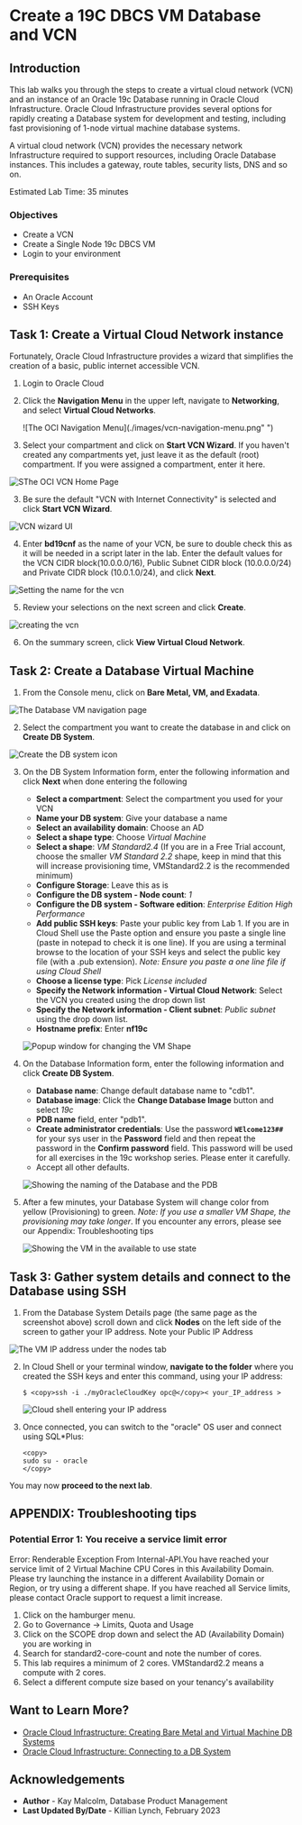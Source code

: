 # Create a 19C DBCS VM Database and VCN

## Introduction

This lab walks you through the steps to create a virtual cloud network (VCN) and an instance of an Oracle 19c Database running in Oracle Cloud Infrastructure. Oracle Cloud Infrastructure provides several options for rapidly creating a Database system for development and testing, including fast provisioning of 1-node virtual machine database systems.

A virtual cloud network (VCN) provides the necessary network Infrastructure required to support resources, including Oracle Database instances. This includes a gateway, route tables, security lists, DNS and so on. 

Estimated Lab Time: 35 minutes

### Objectives
* Create a VCN 
* Create a Single Node 19c DBCS VM 
* Login to your environment

### Prerequisites

* An Oracle Account
* SSH Keys
  
## Task 1: Create a Virtual Cloud Network instance
Fortunately, Oracle Cloud Infrastructure provides a wizard that simplifies the creation of a basic, public internet accessible VCN.

1. Login to Oracle Cloud
2. Click the **Navigation Menu** in the upper left, navigate to **Networking**, and select **Virtual Cloud Networks**.

	![The OCI Navigation Menu](./images/vcn-navigation-menu.png" ")

2. Select your compartment and click on **Start VCN Wizard**. If you haven't created any compartments yet, just leave it as the default (root) compartment.  If you were assigned a compartment, enter it here.

  ![SThe OCI VCN Home Page](./images/start-vcn-wizard.png " ")

3. Be sure the default "VCN with Internet Connectivity" is selected and click **Start VCN Wizard**.

  ![VCN wizard UI](./images/vcn-wizard.png " ")

4. Enter **bd19cnf** as the name of your VCN, be sure to double check this as it will be needed in a script later in the lab. Enter the default values for the VCN CIDR block(10.0.0.0/16), Public Subnet CIDR block (10.0.0.0/24) and Private CIDR block (10.0.1.0/24), and click **Next**.

  ![Setting the name for the vcn](./images/name-wizard.png " ")

5. Review your selections on the next screen and click **Create**.

  ![creating the vcn](./images/create-wizard.png " ")

6. On the summary screen, click **View Virtual Cloud Network**.
   
## Task 2: Create a Database Virtual Machine

1. From the Console menu, click on **Bare Metal, VM, and Exadata**.

  ![The Database VM navigation page](./images/vm-navigation-menu.png " ")

2. Select the compartment you want to create the database in and click on **Create DB System**.

  ![Create the DB system icon](./images/create-vm.png " ")

3. On the DB System Information form, enter the following information and click **Next**  when done entering the following

    * **Select a compartment**:  Select the compartment you used for your VCN
    * **Name your DB system**: Give your database a name
    * **Select an availability domain**:  Choose an AD
    * **Select a shape type**:  Choose *Virtual Machine*
    * **Select a shape**: *VM Standard2.4* (If you are in a Free Trial account, choose the smaller *VM Standard 2.2* shape, keep in mind that this will increase provisioning time, VMStandard2.2 is the recommended minimum)
    * **Configure Storage**: Leave this as is
    * **Configure the DB system - Node count**: *1* 
    * **Configure the DB system - Software edition**: *Enterprise Edition High Performance*
    * **Add public SSH keys**: Paste your public key from Lab 1.  If you are in Cloud Shell use the Paste option and ensure you paste a single line (paste in notepad to check it is one line).  If you are using a terminal browse to the location of your SSH keys and select the public key file (with a .pub extension). *Note:  Ensure you paste a one line file if using Cloud Shell*
    * **Choose a license type**: Pick *License included*
    * **Specify the Network information - Virtual Cloud Network**: Select the VCN you created using the drop down list
    * **Specify the Network information - Client subnet**:  *Public subnet* using the drop down list.
    * **Hostname prefix**:  Enter **nf19c**

    ![Popup window for changing the VM Shape](./images/change-the-vm-shape.png " ")


4. On the Database Information form, enter the following information and click **Create DB System**.

    * **Database name**: Change default database name to "cdb1".
    * **Database image**: Click the **Change Database Image** button and select *19c*
    * **PDB name** field, enter "pdb1".
    * **Create administrator credentials**: Use the password **`WElcome123##`** for your sys user in the **Password** field and then repeat the password in the **Confirm password** field.  This password will be used for all exercises in the 19c workshop series.  Please enter it carefully.
    * Accept all other defaults.

    ![Showing the naming of the Database and the PDB](./images/naming-vm.png " ")


5. After a few minutes, your Database System will change color from yellow (Provisioning) to green.  *Note:  If you use a smaller VM Shape, the provisioning may take longer*.  If you encounter any errors, please see our Appendix: Troubleshooting tips

    ![Showing the VM in the available to use state](./images/vm-up.png " ")

## Task 3: Gather system details and connect to the Database using SSH

1. From the Database System Details page (the same page as the screenshot above) scroll down and click **Nodes**  on the left side of the screen to gather your IP address. Note your Public IP Address

  ![The VM IP address under the nodes tab](./images/vm-ip.png " ")

2. In Cloud Shell or your terminal window, **navigate to the folder** where you created the SSH keys and enter this command, using your IP address:

    ```
    $ <copy>ssh -i ./myOracleCloudKey opc@</copy>< your_IP_address >
    ```
    ![Cloud shell entering your IP address ](./images/cloud-shell-ssh.png " ")

3. Once connected, you can switch to the "oracle" OS user and connect using SQL*Plus:

    ```
    <copy>
    sudo su - oracle
    </copy>
    ```

You may now **proceed to the next lab**.

## **APPENDIX:** Troubleshooting tips

### Potential Error 1:  You receive a service limit error
Error:  Renderable Exception From Internal-API.You have reached your service limit of 2 Virtual Machine CPU Cores in this Availability Domain. Please try launching the instance in a different Availability Domain or Region, or try using a different shape. If you have reached all Service limits, please contact Oracle support to request a limit increase.
1. Click on the hamburger menu.  
2. Go to Governance -> Limits, Quota and Usage
3. Click on the SCOPE drop down and select the AD (Availability Domain) you are working in
4. Search for standard2-core-count and note the number of cores. 
5. This lab requires a minimum of 2 cores.  VMStandard2.2 means a compute with 2 cores.  
6. Select a different compute size based on your tenancy's availability

## Want to Learn More?

* [Oracle Cloud Infrastructure: Creating Bare Metal and Virtual Machine DB Systems](https://docs.cloud.oracle.com/en-us/iaas/Content/Database/Tasks/creatingDBsystem.htm)
* [Oracle Cloud Infrastructure: Connecting to a DB System](https://docs.cloud.oracle.com/en-us/iaas/Content/Database/Tasks/connectingDB.htm)

## Acknowledgements
* **Author** - Kay Malcolm, Database Product Management
* **Last Updated By/Date** - Killian Lynch, February 2023